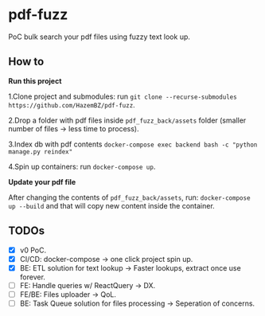 # pdf-fuzz

PoC bulk search your pdf files using fuzzy text look up.

## How to

__Run this project__

1.Clone project and submodules: run `git clone --recurse-submodules https://github.com/HazemBZ/pdf-fuzz`.

2.Drop a folder with pdf files inside `pdf_fuzz_back/assets` folder (smaller number of files -> less time to process).

3.Index db with pdf contents `docker-compose exec backend bash -c "python manage.py reindex"`

4.Spin up containers: run `docker-compose up`.


__Update your pdf file__

After changing the contents of `pdf_fuzz_back/assets`, run: `docker-compose up --build` and that will copy new content inside the container.



## TODOs 

- [x] v0 PoC.
- [x] CI/CD: docker-compose -> one click project spin up.
- [x] BE: ETL solution for text lookup -> Faster lookups, extract once use forever.
- [ ] FE: Handle queries w/ ReactQuery -> DX.
- [ ] FE/BE: Files uploader -> QoL.
- [ ] BE: Task Queue solution for files processing -> Seperation of concerns.